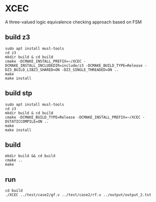 # XCEC

A three-valued logic equivalence checking approach based on FSM

## build z3

```
sudo apt install musl-tools
cd z3
mkdir build & cd build
cmake -DCMAKE_INSTALL_PREFIX=~/XCEC -DCMAKE_INSTALL_INCLUDEDIR=include/z3 -DCMAKE_BUILD_TYPE=Release -DZ3_BUILD_LIBZ3_SHARED=ON -DZ3_SINGLE_THREADED=ON ..
make
make install
```

## build stp

```
sudo apt install musl-tools
cd z3
mkdir build & cd build
cmake -DCMAKE_BUILD_TYPE=Release -DCMAKE_INSTALL_PREFIX=~/XCEC -DSTATICCOMPILE=ON ..
make
make install
```

## build

``` shell
mkdir build && cd build
cmake ..
make
```

## run

``` shell
cd build
./XCEC ../test/case2/gf.v ../test/case2/rf.v ../output/output_2.txt
```
